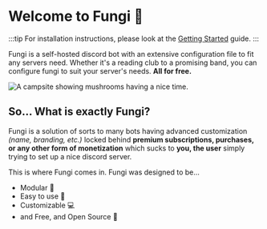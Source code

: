 # Welcome to Fungi 🍄

:::tip
For installation instructions, please look at the [Getting Started](./getting-started.md) guide.
:::

Fungi is a self-hosted discord bot with an extensive configuration file to fit any servers need. Whether it's a reading club to a promising band,
you can configure fungi to suit your server's needs. **All for free.**

![A campsite showing mushrooms having a nice time.](/fungi-introduction-1.png)

## So... What is exactly Fungi?

Fungi is a solution of sorts to many bots having advanced customization *(name, branding, etc.)* locked behind **premium subscriptions, purchases, or any other form of monetization** which sucks to **you, the user** simply trying to set up a nice discord server.

This is where Fungi comes in. Fungi was designed to be...

- Modular 🧩
- Easy to use 🚀
- Customizable 💻
- and Free, and Open Source 🔨
